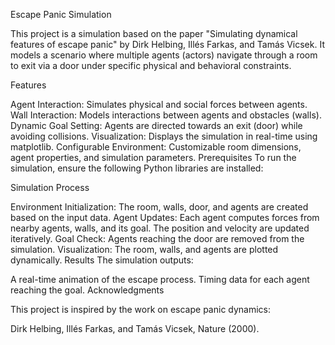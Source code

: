 Escape Panic Simulation

This project is a simulation based on the paper "Simulating dynamical features of escape panic" by Dirk Helbing, Illés Farkas, and Tamás Vicsek. It models a scenario where multiple agents (actors) navigate through a room to exit via a door under specific physical and behavioral constraints.

Features

Agent Interaction: Simulates physical and social forces between agents.
Wall Interaction: Models interactions between agents and obstacles (walls).
Dynamic Goal Setting: Agents are directed towards an exit (door) while avoiding collisions.
Visualization: Displays the simulation in real-time using matplotlib.
Configurable Environment: Customizable room dimensions, agent properties, and simulation parameters.
Prerequisites
To run the simulation, ensure the following Python libraries are installed:

Simulation Process

Environment Initialization:
The room, walls, door, and agents are created based on the input data.
Agent Updates:
Each agent computes forces from nearby agents, walls, and its goal.
The position and velocity are updated iteratively.
Goal Check:
Agents reaching the door are removed from the simulation.
Visualization:
The room, walls, and agents are plotted dynamically.
Results
The simulation outputs:

A real-time animation of the escape process.
Timing data for each agent reaching the goal.
Acknowledgments

This project is inspired by the work on escape panic dynamics:

Dirk Helbing, Illés Farkas, and Tamás Vicsek, Nature (2000).
